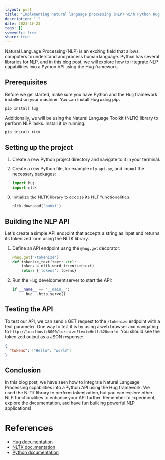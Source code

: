 ```yaml
---
layout: post
title: "Implementing natural language processing (NLP) with Python Hug API"
description: " "
date: 2023-10-23
tags: []
comments: true
share: true
---
```


Natural Language Processing (NLP) is an exciting field that allows computers to understand and process human language. Python has several libraries for NLP, and in this blog post, we will explore how to integrate NLP capabilities into a Python API using the Hug framework.

## Prerequisites

Before we get started, make sure you have Python and the Hug framework installed on your machine. You can install Hug using pip:

```python
pip install hug
```

Additionally, we will be using the Natural Language Toolkit (NLTK) library to perform NLP tasks. Install it by running:

```python
pip install nltk
```

## Setting up the project

1. Create a new Python project directory and navigate to it in your terminal.

2. Create a new Python file, for example `nlp_api.py`, and import the necessary packages:

   ```python
   import hug
   import nltk
   ```

3. Initialize the NLTK library to access its NLP functionalities:

   ```python
   nltk.download('punkt')
   ```

## Building the NLP API

Let's create a simple API endpoint that accepts a string as input and returns its tokenized form using the NLTK library.

1. Define an API endpoint using the `@hug.get` decorator:

   ```python
   @hug.get('/tokenize')
   def tokenize_text(text: str):
       tokens = nltk.word_tokenize(text)
       return {'tokens': tokens}
   ```

2. Run the Hug development server to start the API:

   ```python
   if __name__ == '__main__':
       __hug__.http.serve()
   ```

## Testing the API

To test our API, we can send a GET request to the `/tokenize` endpoint with a text parameter. One way to test it is by using a web browser and navigating to `http://localhost:8000/tokenize?text=Hello%20world`. You should see the tokenized output as a JSON response:

```json
{
  "tokens": ["Hello", "world"]
}
```

## Conclusion

In this blog post, we have seen how to integrate Natural Language Processing capabilities into a Python API using the Hug framework. We used the NLTK library to perform tokenization, but you can explore other NLP functionalities to enhance your API further. Remember to experiment, explore the documentation, and have fun building powerful NLP applications!

# References

- [Hug documentation](https://www.hug.rest/)
- [NLTK documentation](https://www.nltk.org/)
- [Python documentation](https://www.python.org/)